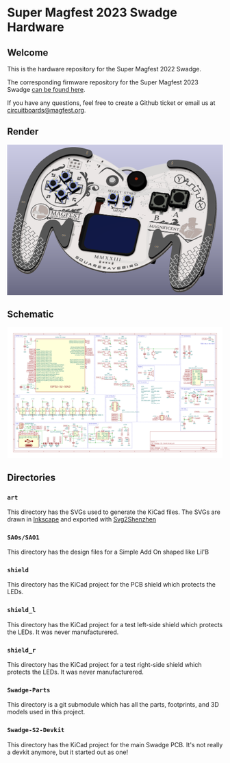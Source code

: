 # Super Magfest 2023 Swadge Hardware

## Welcome

This is the hardware repository for the Super Magfest 2022 Swadge.

The corresponding firmware repository for the Super Magfest 2023 Swadge [can be found here](https://github.com/AEFeinstein/Super-2023-Swadge-FW).

If you have any questions, feel free to create a Github ticket or email us at circuitboards@magfest.org.

## Render
![Render](images/render.png)

## Schematic

![Schematic](images/schematic.png)

## Directories

### `art`
This directory has the SVGs used to generate the KiCad files. The SVGs are drawn in [Inkscape](https://inkscape.org/) and exported with [Svg2Shenzhen](https://github.com/badgeek/svg2shenzhen)
### `SAOs/SAO1`
This directory has the design files for a Simple Add On shaped like Lil'B
### `shield`
This directory has the KiCad project for the PCB shield which protects the LEDs. 
### `shield_l`
This directory has the KiCad project for a test left-side shield which protects the LEDs. It was never manufacturered.
### `shield_r`
This directory has the KiCad project for a test right-side shield which protects the LEDs. It was never manufacturered.
### `Swadge-Parts`
This directory is a git submodule which has all the parts, footprints, and 3D models used in this project.
### `Swadge-S2-Devkit`
This directory has the KiCad project for the main Swadge PCB. It's not really a devkit anymore, but it started out as one!
